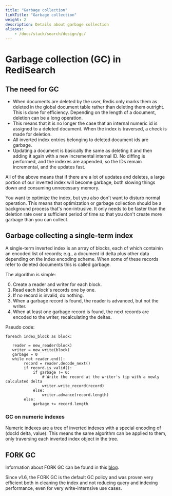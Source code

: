 ```yaml
---
title: "Garbage collection"
linkTitle: "Garbage collection"
weight: 2
description: Details about garbage collection
aliases:
    - /docs/stack/search/design/gc/
---
```


# Garbage collection (GC) in RediSearch

## The need for GC

* When documents are deleted by the user, Redis only marks them as deleted in the global document table rather than deleting them outright. This is done for efficiency. Depending on the length of a document, deletion can be a long operation.
* This means that it is no longer the case that an internal numeric id is assigned to a deleted document. When the index is traversed, a check is made for deletion.
* All inverted index entries belonging to deleted document ids are garbage.
* Updating a document is basically the same as deleting it and then adding it again with a new incremental internal ID. No diffing is performed, and the indexes are appended, so the IDs remain incremental, and the updates fast.

All of the above means that if there are a lot of updates and deletes, a large portion of our inverted index will become garbage, both slowing things down and consuming unnecessary memory.

You want to optimize the index, but you also don't want to disturb normal operation. This means that optimization or garbage collection should be a background process that's non-intrusive. It only needs to be faster than the deletion rate over a sufficient period of time so that you don't create more garbage than you can collect.

## Garbage collecting a single-term index

A single-term inverted index is an array of blocks, each of which containin an encoded list of records; e.g., a document id delta plus other data depending on the index encoding scheme. When some of these records refer to deleted documents this is called garbage. 

The algorithm is simple: 

0. Create a reader and writer for each block.
1. Read each block's records one by one.
2. If no record is invalid, do nothing.
3. When a garbage record is found, the reader is advanced, but not the writer.
4. When at least one garbage record is found, the next records are encoded to the writer, recalculating the deltas.

Pseudo code:

```
foreach index_block as block:
   
   reader = new_reader(block)
   writer = new_write(block)
   garbage = 0
   while not reader.end():
        record = reader.decode_next()
        if record.is_valid():
            if garbage != 0:
                # Write the record at the writer's tip with a newly calculated delta
                writer.write_record(record)
            else:
                writer.advance(record.length)
        else:
            garbage += record.length
```

### GC on numeric indexes

Numeric indexes are a tree of inverted indexes with a special encoding of (docId delta, value). This means the same algorithm can be applied to them, only traversing each inverted index object in the tree.

## FORK GC

Information about FORK GC can be found in this [blog](https://redislabs.com/blog/increased-garbage-collection-performance-redisearch-1-4-1/).

Since v1.6, the FORK GC is the default GC policy and was proven very efficient both in cleaning the index and not reducing query and indexing performance, even for very write-internsive use cases.
